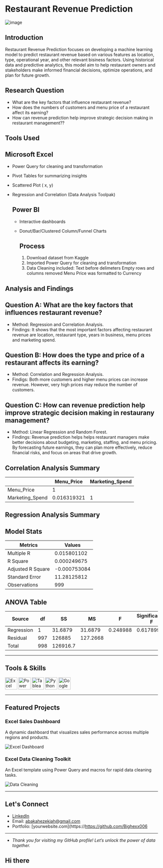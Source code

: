 # Restaurant Revenue Prediction
![image](https://github.com/user-attachments/assets/9313cfc6-2b4c-4082-9555-b63d3a65e3c2)

## Introduction
Restaurant Revenue Prediction focuses on developing a machine learning model to predict restaurant revenue based on various features as location, type, operational year, and other relevant bisiness factors. Using historical data and predictive analytics, this model aim to help restaurant owners and stakeholders make informed financial decisions, optimize operations, and plan for future growth. 

## Research Question
-  What are the key factors that influence restaurant revenue?
- How does the numbers of customers and menu price of a restaurant affect its earning?
- How can revenue prediction help improve strategic decision making in restaurant management??

## Tools Used
## Microsoft Excel
- Power Query for cleaning and transformation
- Pivot Tables for summarizing insights
- Scattered Plot ( x, y)
- Regression and Correlation (Data Analysis Toolpak)
  
  ## Power BI
  - Interactive dashboards
  - Donut/Bar/Clustered Column/Funnel Charts
 
    ## Process
    1. Download dataset from Kaggle
    2. Imported Power Query for cleaning and transformation
    3. Data Cleaning included:
       Text before delimeters
       Empty rows and columns removed
       Menu Price was formatted to Currency
       
## Analysis and Findings

## Question A: What are the key factors that influences restaurant revenue?
- Method: Regression and Correlation Analysis.
- Findings: It shows that the most important factors affecting restaurant revenue are location, restaurant type, years in business, menu prices and marketing spend.
  
## Question B: How does the type and price of a restaurant affects its earning?
- Method: Correlation and Regression Analysis.
- Findigs: Both more customers and higher menu prices can increase revenue. However, very high prices may reduce the number of customers.

## Question C: How can revenue prediction help improve strategic decision making in restaurany management?
- Method: Linear Regression and Random Forest.
- Findings: Revenue prediction helps helps restaurant managers make better decisions about budgeting, marketing, staffing, and menu pricing. By forecasting future earnings, they can plan more effectively, reduce financial risks, and focus on areas that drive growth.

## Correlation Analysis Summary
|	       |Menu_Price	|Marketing_Spend |
|--------------|---------------|-----------------|
|Menu_Price    |	1      |                 |
|Marketing_Spend | 0.016319321 |	1        |

## Regression Analysis Summary
## Model Stats
|Metrics           | Values          |
|------------------|-----------------|	
|Multiple R        |	0.015801102  |
|R Square          |	0.000249675  |
|Adjusted R Square |	-0.000753084 |
|Standard Error    |	11.28125812  |
|Observations      |	999          |

## ANOVA Table
|Source     | df    | SS      | MS       | F         | Significance F |
|-----------|-------|---------|----------|-----------|----------------|
|Regression | 1     | 31.6879 | 31.6879  | 0.248988  | 0.617899       |
|Residual   | 997   | 126885  | 127.2668 |           |                |
|Total      | 998   | 126916.7|          |           |                |







---

##  Tools & Skills

<p align="left">
  <img src="https://cdn.jsdelivr.net/gh/devicons/devicon/icons/microsoftexcel/microsoftexcel-plain.svg" height="40" alt="Excel"/>
  <img src="https://img.icons8.com/color/48/000000/power-bi.png" height="40" alt="Power BI"/>
  <img src="https://img.icons8.com/color/48/000000/tableau-software.png" height="40" alt="Tableau"/>
  <img src="https://img.icons8.com/color/48/000000/python.png" height="40" alt="Python"/>
  <img src="https://img.icons8.com/ios-filled/50/google-sheets.png" height="40" alt="Google Sheets"/>
</p>

---

##  Featured Projects

### Excel Sales Dashboard
A dynamic dashboard that visualizes sales performance across multiple regions and products.

![Excel Dashboard](https://your-image-link.com/excel-dashboard-preview.png)

###  Excel Data Cleaning Toolkit
An Excel template using Power Query and macros for rapid data cleaning tasks.

![Data Cleaning](https://your-image-link.com/data-cleaning-preview.png)

---

##  Let's Connect

- [LinkedIn](https://www.linkedin.com/in/https://github.com/Bighexx006)
-  Email: abakahezekiah@gmail.com
-  Portfolio: [yourwebsite.com](https://https://github.com/Bighexx006
---

- *Thank you for visiting my GitHub profile! Let’s unlock the power of data together.*  
## Hi there 

<!--
**Bighexx006/Bighexx006** is a  _special_  repository because its `README.md` (this file) appears on your GitHub profile.

Here are some ideas to get you started:

-  I’m currently working on Ms excel
-  I’m currently learning ...
-  I’m looking to collaborate on ...
-  I’m looking for help with ...
-  Ask me about ...
-  How to reach me: ...
-  Pronouns: ...
-  Fun fact: ...
-->
